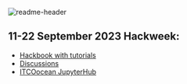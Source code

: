 ![readme-header](https://github.com/Hackweek-ITCOocean/.github/assets/2545978/11301e83-d989-4106-a752-48ff4c66dafa)

## 11-22 September 2023 Hackweek: 

* [Hackbook with tutorials](https://hackweek-itcoocean.github.io/2023-Hackbook/)
* [Discussions](https://github.com/Hackweek-ITCOocean/2023-Participants/discussions)
* [ITCOocean JupyterHub](https://itcoocean.2i2c.cloud/)
